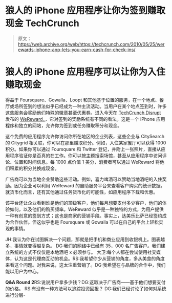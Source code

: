 # 狼人的 iPhone 应用程序让你为签到赚取现金 TechCrunch

> 原文：<https://web.archive.org/web/https://techcrunch.com/2010/05/25/werewards-iphone-app-lets-you-earn-cash-for-check-ins/>

# 狼人的 iPhone 应用程序可以让你为入住赚取现金

得益于 Foursquare、Gowalla、Loopt 和其他基于位置的服务，在一个地点、餐厅或场所签到的想法似乎已经成为一种主流活动。当用户在某个地点签到时，许多这些服务会奖励他们特殊的徽章甚至优惠券。进入今天在 [TechCrunch Disrupt](https://web.archive.org/web/20221002195636/http://disrupt.beta.techcrunch.com/) 发布的 [WeReward，](https://web.archive.org/web/20221002195636/http://www.wereward.com/)，它对签到的奖励系统有不同的看法。这是一个 iPhone 应用程序和独立的网站，允许你为签到或任务赚取积分和现金。

这个免费的应用程序允许你访问你所在地区的企业列表，这些企业与 CitySearch 的 Citygrid 相关联，你可以在那里赚取积分。例如，入住某家餐厅可以获得 1000 积分。如果你可以通过 Foursquare 和 Twitter 登记，并附上一张照片，直接从应用程序验证你是否真的在工作。你可以按主题搜索场馆，甚至从应用程序中访问评论、位置和时间信息。每 1000 点价值 1 美分，消费者可以通过 WeReward 将他们积累的积分兑换成现金。

广告商可以为当地企业赞助这些活动。例如，喜力啤酒可以赞助当地酒吧的入住奖励。因为企业可以利用 WeReward 的自助服务平台来查看客户购买的统计数据。就货币化而言，还有其他通过任务货币化的可能性，如应用程序下载和优惠。

该平台还让企业看到谁是他们的顶级客户，他们每月想要支付多少客户，他们的体验如何，以及他们的购买频率。WeReward 似乎是一种独特的方式，为用户提供一种有创意的签到方式；这也是商家的营销手段。事实上，达美乐比萨已经签约成为合作伙伴。但这似乎也是 Foursquare 或 Gowalla 可以在自己的平台上轻松实现的事情。

JH:我认为你在试图解决一个问题，那就是把手机和商业应用到收银机上。图表越多，事情就变得越复杂。
DG:我们的网络中已经有 35，000 名广告客户。我们建立系统的方式不仅仅是本地酒吧 x 必须参与。
大卫:每个人都在尝试使用社交媒体，认为这是代理商互动的机会。RS:我希望你少从营销的角度，多从美食的角度来看这个问题。对我来说，这太注重营销了。DG:我希望在与品牌的合作中，我们能以用户为中心。

**Q&A Round 2**RS:说说用户拿多少钱？DG:这取决于广告商——基于他们想要支付的价格。
RS:有没有一种方法可以追踪投资回报？
DG:我们已经讨论了如何对系统进行分层-